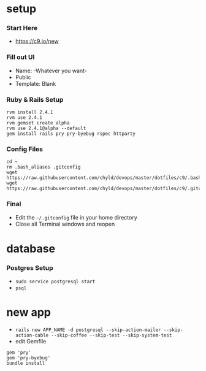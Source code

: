 # setup

### Start Here
- https://c9.io/new

### Fill out UI
- Name: -Whatever you want-
- Public
- Template: Blank

### Ruby & Rails Setup
```
rvm install 2.4.1
rvm use 2.4.1
rvm gemset create alpha
rvm use 2.4.1@alpha --default
gem install rails pry pry-byebug rspec httparty
```

### Config Files
```
cd ~
rm .bash_aliases .gitconfig
wget https://raw.githubusercontent.com/chyld/devops/master/dotfiles/c9/.bash_aliases
wget https://raw.githubusercontent.com/chyld/devops/master/dotfiles/c9/.gitconfig
```

### Final
- Edit the `~/.gitconfig` file in your home directory
- Close all Terminal windows and reopen

# database

### Postgres Setup
- `sudo service postgresql start`
- `psql`

# new app

- `rails new APP_NAME -d postgresql --skip-action-mailer --skip-action-cable --skip-coffee --skip-test --skip-system-test`
- edit Gemfile
```
gem 'pry'
gem 'pry-byebug'
bundle install
```
